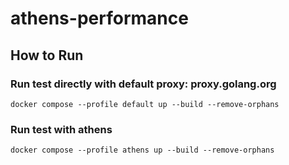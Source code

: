 # athens-performance

## How to Run

### Run test directly with default proxy: proxy.golang.org
`docker compose --profile default up --build --remove-orphans`

### Run test with athens
`docker compose --profile athens up --build --remove-orphans`